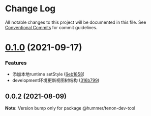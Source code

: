 # Change Log

All notable changes to this project will be documented in this file.
See [Conventional Commits](https://conventionalcommits.org) for commit guidelines.

# [0.1.0](https://github.com.cnpmjs.org/didi/Hummer/compare/@hummer/tenon-dev-tool@0.0.2...@hummer/tenon-dev-tool@0.1.0) (2021-09-17)


### Features

* 添加本地runtime setStyle ([6eb1858](https://github.com.cnpmjs.org/didi/Hummer/commit/6eb1858579de7638846353e174a60983d4d42963))
* development环境更新视图树结构 ([316b799](https://github.com.cnpmjs.org/didi/Hummer/commit/316b79922ee7e939eaf9f8b64ecb998ffc6bc04f))





## 0.0.2 (2021-08-09)

**Note:** Version bump only for package @hummer/tenon-dev-tool
